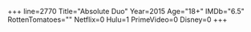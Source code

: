 +++
line=2770
Title="Absolute Duo"
Year=2015
Age="18+"
IMDb="6.5"
RottenTomatoes=""
Netflix=0
Hulu=1
PrimeVideo=0
Disney=0
+++

